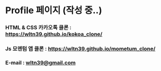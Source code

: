 # Profile 페이지 (작성 중..)

### HTML & CSS 카카오톡 클론 : https://wltn39.github.io/kokoa_clone/

### Js 모멘텀 앱 클론 : https://wltn39.github.io/mometum_clone/

### E-mail : wltn39@gmail.com
